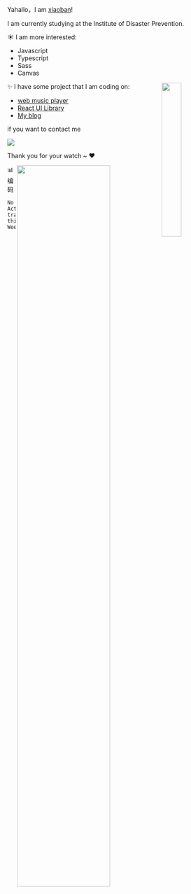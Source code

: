 Yahallo，I am [xiaoban](http://blog.builtcat.top/)!

I am currently studying at the Institute of Disaster Prevention.

:sunny: I am more interested:

- Javascript
- Typescript
- Sass
- Canvas

<img align="right"  src="https://github-readme-stats.vercel.app/api/top-langs/?username=builtcat&theme=radical" width="30%" >

:sparkles: I have some project that I am coding on:

- [web music player](http://moggy.builtcat.top/)
- [React UI Library](http://pussycat.builtcat.top/)
- [My blog](http://blog.builtcat.top/)

if you want to contact me

<img src="https://img.shields.io/badge/Email-wt920116625%40live.com-brightgreen">

Thank you for your watch ~ :heart:


<img align="right" src="https://github-readme-stats.vercel.app/api?username=builtcat&theme=radical" width="65%">

:bar_chart:编码

<!--START_SECTION:waka-->
```text
No Activity tracked this Week
```
<!--END_SECTION:waka-->
